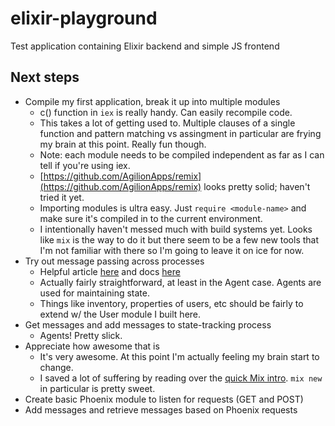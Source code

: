 # elixir-playground
Test application containing Elixir backend and simple JS frontend

## Next steps
- Compile my first application, break it up into multiple modules
    - c() function in `iex` is really handy. Can easily recompile code.
    - This takes a lot of getting used to. Multiple clauses of a single function and pattern matching vs assingment in particular
        are frying my brain at this point. Really fun though.
    - Note: each module needs to be compiled independent as far as I can tell if you're using iex.
    - [https://github.com/AgilionApps/remix](https://github.com/AgilionApps/remix) looks pretty solid; haven't tried it yet.
    - Importing modules is ultra easy. Just `require <module-name>` and make sure it's compiled in to the current environment.
    - I intentionally haven't messed much with build systems yet. Looks like `mix` is the way to do it but there seem to be a
        few new tools that I'm not familiar with there so I'm going to leave it on ice for now.
- Try out message passing across processes
    - Helpful article [here](https://howistart.org/posts/elixir/1) and docs [here](http://elixir-lang.org/docs/stable/elixir/Agent.html#get/3)
    - Actually fairly straightforward, at least in the Agent case. Agents are used for maintaining state.
    - Things like inventory, properties of users, etc should be fairly to extend w/ the User module I built here.
- Get messages and add messages to state-tracking process
    - Agents! Pretty slick. 
- Appreciate how awesome that is
    - It's very awesome. At this point I'm actually feeling my brain start to change.
    - I saved a lot of suffering by reading over the [quick Mix intro](http://elixir-lang.org/getting-started/mix-otp/introduction-to-mix.html). 
      `mix new` in particular is pretty sweet.
- Create basic Phoenix module to listen for requests (GET and POST)
- Add messages and retrieve messages based on Phoenix requests